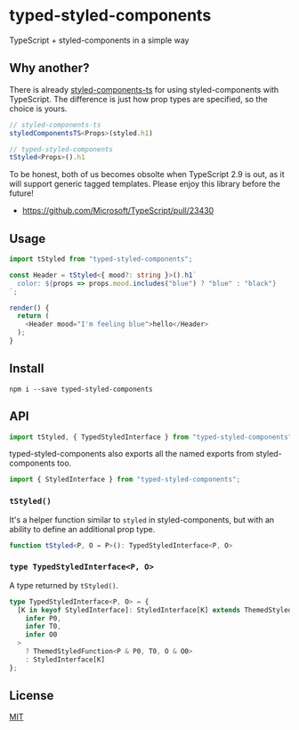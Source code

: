 # typed-styled-components

TypeScript + styled-components in a simple way

## Why another?

There is already [styled-components-ts](https://github.com/jacob-ebey/styled-components-ts)
for using styled-components with TypeScript. The difference is just how prop
types are specified, so the choice is yours.

```typescript
// styled-components-ts
styledComponentsTS<Props>(styled.h1)

// typed-styled-components
tStyled<Props>().h1
```

To be honest, both of us becomes obsolte when TypeScript 2.9 is out, as it
will support generic tagged templates. Please enjoy this library before the
future!

- https://github.com/Microsoft/TypeScript/pull/23430

## Usage

```typescript
import tStyled from "typed-styled-components";

const Header = tStyled<{ mood?: string }>().h1`
  color: ${props => props.mood.includes("blue") ? "blue" : "black"}
`;

render() {
  return (
    <Header mood="I'm feeling blue">hello</Header>
  );
}
```

## Install

```shell
npm i --save typed-styled-components
```

## API

```typescript
import tStyled, { TypedStyledInterface } from "typed-styled-components";
```

typed-styled-components also exports all the named exports from
styled-components too.

```typescript
import { StyledInterface } from "typed-styled-components";
```

### `tStyled()`

It's a helper function similar to `styled` in styled-components, but with
an ability to define an additional prop type.

```typescript
function tStyled<P, O = P>(): TypedStyledInterface<P, O>
```

### `type TypedStyledInterface<P, O>`

A type returned by `tStyled()`.

```typescript
type TypedStyledInterface<P, O> = {
  [K in keyof StyledInterface]: StyledInterface[K] extends ThemedStyledFunction<
    infer P0,
    infer T0,
    infer O0
  >
    ? ThemedStyledFunction<P & P0, T0, O & O0>
    : StyledInterface[K]
};
```

## License

[MIT](LICENSE)
